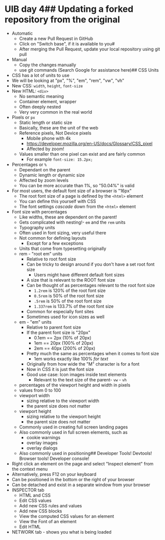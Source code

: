 # UIB day 4## Updating a forked repository from the original
 - Automatic
    - Create a new Pull Request in GitHub
    - Click on "Switch base", if it is available to you#
    - After merging the Pull Request, update your local repository using git pull
 - Manual
    - Copy the changes manually
    - use git commands (Search Google for assistance here)## CSS Units
 - CSS has a lot of units to use
 - We will be looking at "px", "%", "em", "rem", "vw", "vh"
 - New CSS: `width`, `height`, `font-size`
 - New HTML: `<div>`
    - No semantic meaning
    - Container element, wrapper
    - Often deeply nested
    - Very very common in the real world
- Pixels or `px`
    - Static length or static size
    - Basically, these are the unit of the web
    - Reference pixels, Not Device pixels
        - Mobile phone with 4k
        - https://developer.mozilla.org/en-US/docs/Glossary/CSS_pixel
        - Affected by zoom!
    - Values smaller than one pixel can exist and are fairly common
        - For example `font-size: 15.2px;`
- Percentages or `%`
    - Dependant on the parent
    - Dynamic length or dynamic size
    - Affected by zoom levels
    - You can be more accurate than 1%, so "50.04%" is valid
- For most users, the default font size of a browser is "16px"
    - The root font size of a page is defined by the `<html>` element
    - You can define this yourself with CSS
    - The font settings _cascade_ down from the `<html>` element
- Font size with percentages
    - Like widths, these are dependent on the parent!
    - Gets complicated with nesting!- `em` and the `rem` units
    - Typography units
    - Often used in font sizing, very useful there
    - Not common for defining layouts
        - Except for a few exceptions
    - Units that come from typesetting originally
    - rem - "root em" units
        - Relative to root font size
        - Can be tricky to design around if you don't have a set root font size
            - Users might have different default font sizes
        - A size that is relevant to the ROOT font size
        - Can be thought of as percentages relevant to the root font size
            - `1.2rem` is 120% of the root font size
            - `0.5rem` is 50% of the root font size
            - `.5rem`  is 50% of the root font size
            - `1.337rem` is 133.7% of the root font size
        - Common for especially font sites
        - Sometimes used for icon sizes as well
    - em - "em" units
        - Relative to parent font size
        - If the parent font size is "20px"
            - 0.1em == 2px (10% of 20px)
            - 1em == 20px (100% of 20px)
            - 2em == 40px (200% of 20px)
        - Pretty much the same as percentages when it comes to font size
            - 1em works exactly like 100% *for text*
        - Originally from how wide the "M" character is for a font
        - Now in CSS it is just the font size
        - Good use case: Icon images inside text elements
            - Relevant to the text size of the parent- `vw` -  `vh`
    - percentages of the viewport height and width in pixels
    - values from 0 to 100
    - viewport width
        - sizing relative to the viewport width
        - the parent size does not matter
    - viewport height
        - sizing relative to the viewport height
        - the parent size does not matter
    - Commonly used in creating full screen landing pages
    - Also commonly used in full screen elements, such as
        - cookie warnings
        - overlay images
        - overlay dialogs
    - Also commonly used in positioning## Developer Tools! Devtools! Browser tools! Developer console!
- Right click an element on the page and select "Inspect element" from the context menu
- Alternatively, press F12 on your keyboard
- Can be positioned in the bottom or the right of your browser
- Can be detached and exist in a separate window from your browser
- INSPECTOR tab
    - HTML and CSS
    - Edit CSS values
    - Add new CSS rules and values
    - Add new CSS blocks
    - View the computed CSS values for an element
    - View the Font of an element
    - Edit HTML
- NETWORK tab - shows you what is being loaded